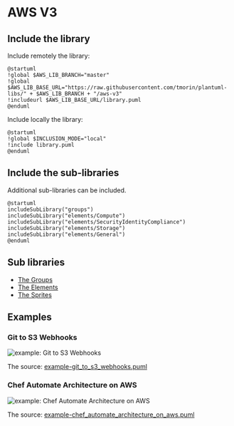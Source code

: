 # AWS V3

## Include the library

Include remotely the library:
```plantuml
@startuml
!global $AWS_LIB_BRANCH="master"
!global $AWS_LIB_BASE_URL="https://raw.githubusercontent.com/tmorin/plantuml-libs/" + $AWS_LIB_BRANCH + "/aws-v3"
!includeurl $AWS_LIB_BASE_URL/library.puml
@enduml
```

Include locally the library:
```plantuml
@startuml
!global $INCLUSION_MODE="local"
!include library.puml
@enduml
```

## Include the sub-libraries

Additional sub-libraries can be included.

```plantuml
@startuml
includeSubLibrary("groups")
includeSubLibrary("elements/Compute")
includeSubLibrary("elements/SecurityIdentityCompliance")
includeSubLibrary("elements/Storage")
includeSubLibrary("elements/General")
@enduml
```

## Sub libraries

- [The Groups](groups.md)
- [The Elements](elements/README.md)
- [The Sprites](sprites.md)

## Examples

### Git to S3 Webhooks

![example: Git to S3 Webhooks](http://www.plantuml.com/plantuml/proxy?src=https://raw.githubusercontent.com/tmorin/plantuml-libs/master/aws-v3/example-git_to_s3_webhooks.puml&fmt=png)

The source: [example-git_to_s3_webhooks.puml](example-git_to_s3_webhooks.puml)

### Chef Automate Architecture on AWS

![example: Chef Automate Architecture on AWS](http://www.plantuml.com/plantuml/proxy?src=https://raw.githubusercontent.com/tmorin/plantuml-libs/master/aws-v3/example-chef_automate_architecture_on_aws.puml&fmt=png)

The source: [example-chef_automate_architecture_on_aws.puml](example-chef_automate_architecture_on_aws.puml)
